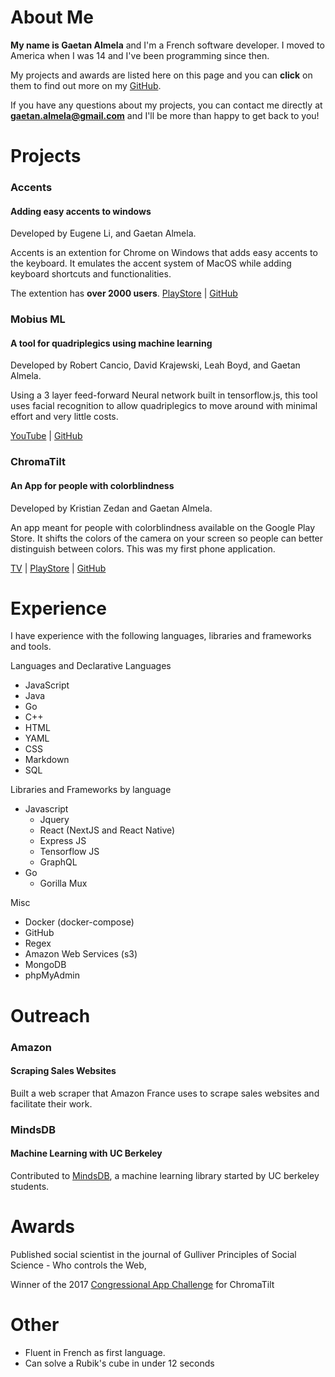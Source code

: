 # About Me
**My name is Gaetan Almela** and I'm a French software developer. I moved to America when I was 14 and I've been programming since then.

My projects and awards are listed here on this page and you can **click** on them to find out more on my [GitHub](https://github.com/llGaetanll).

If you have any questions about my projects, you can contact me directly at **gaetan.almela@gmail.com** and I'll be more than happy to get back to you!

#
# Projects
### Accents
#### Adding easy accents to windows
Developed by Eugene Li, and Gaetan Almela.

Accents is an extention for Chrome on Windows that adds easy accents to the keyboard. It emulates the accent system of MacOS while adding keyboard shortcuts and functionalities.

The extention has **over 2000 users**.
[PlayStore](https://chrome.google.com/webstore/detail/accents-spanish-portugues/laiognlohmgkmlfchcclnjnafgeinnpg) | [GitHub](https://github.com/Eugenebaba/Accents)

### Mobius ML
#### A tool for quadriplegics using machine learning
Developed by Robert Cancio, David Krajewski, Leah Boyd, and Gaetan Almela.

Using a 3 layer feed-forward Neural network built in tensorflow.js, this tool uses facial recognition to allow quadriplegics to move around with minimal effort and very little costs.

[YouTube](https://www.youtube.com/watch?v=zeTphRB3KK8) | [GitHub](https://github.com/Mobility-Based-Infrastructure-Using-ML/MobiusML)

### ChromaTilt
#### An App for people with colorblindness
Developed by Kristian Zedan and Gaetan Almela.

An app meant for people with colorblindness available on the Google Play Store. It shifts the colors of the camera on your screen so people can better distinguish between colors. This was my first phone application.

[TV](https://www.youtube.com/watch?v=679i0RwXcFg) | [PlayStore](https://play.google.com/store/apps/details?id=com.almela.gaetan.chromatilt) | [GitHub](https://github.com/llGaetanll/Chroma-Tilt)

# Experience
I have experience with the following languages, libraries and frameworks and tools.

Languages and Declarative Languages
- JavaScript
- Java
- Go
- C++
- HTML
- YAML
- CSS
- Markdown
- SQL

Libraries and Frameworks by language
- Javascript
	- Jquery
	- React (NextJS and React Native)
	- Express JS
	- Tensorflow JS
	- GraphQL
- Go
	- Gorilla Mux

Misc
- Docker (docker-compose)
- GitHub
- Regex
- Amazon Web Services (s3)
- MongoDB
- phpMyAdmin

# Outreach
### Amazon 
#### Scraping Sales Websites
Built a web scraper that Amazon France uses to scrape sales websites and facilitate their work.
### MindsDB
#### Machine Learning with UC Berkeley
Contributed to [MindsDB](https://github.com/mindsdb/mindsdb), a machine learning library started by UC berkeley students. 

# Awards
Published social scientist in the journal of Gulliver Principles of Social Science - Who controls the Web,

Winner of the 2017 [Congressional App Challenge](https://www.congressionalappchallenge.us/) for ChromaTilt

# Other
- Fluent in French as first language.
- Can solve a Rubik's cube in under 12 seconds